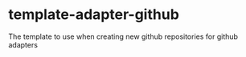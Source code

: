 # template-adapter-github

The template to use when creating new github repositories for github adapters
